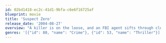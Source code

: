 ```yaml
---
id: 02bd1418-ec2c-41d1-9bfa-c6e6f16725af
blueprint: movie
title: 'Suspect Zero'
release_date: '2004-08-27'
overview: "A killer is on the loose, and an FBI agent sifts through clues and learns that the bloodthirsty felon's victims of choice are other serial killers."
genres: '[{"id": 80, "name": "Crime"}, {"id": 53, "name": "Thriller"}]'
---
```

